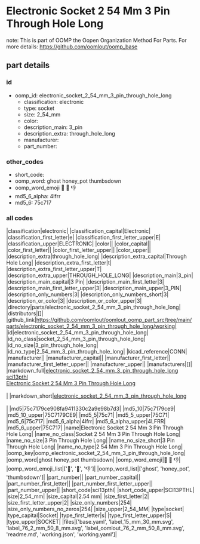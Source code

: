 # Electronic Socket 2 54 Mm 3 Pin Through Hole Long  

note: This is part of OOMP the Oopen Organization Method For Parts. For more details: https://github.com/oomlout/oomp_base

##  part details





### id
* oomp_id: electronic_socket_2_54_mm_3_pin_through_hole_long
  * classification: electronic
  * type: socket
  * size: 2_54_mm
  * color: 
  * description_main: 3_pin
  * description_extra: through_hole_long
  * manufacturer: 
  * part_number: 

### other_codes
* short_code: 
* oomp_word: ghost honey_pot thumbsdown
* oomp_word_emoji :ghost: :honey_pot: :thumbsdown:
* md5_6_alpha: 4lfrr
* md5_6: 75c717

### all codes 
|classification|electronic|
|classification_capital|Electronic|
|classification_first_letter|e|
|classification_first_letter_upper|E|
|classification_upper|ELECTRONIC|
|color||
|color_capital||
|color_first_letter||
|color_first_letter_upper||
|color_upper||
|description_extra|through_hole_long|
|description_extra_capital|Through Hole Long|
|description_extra_first_letter|t|
|description_extra_first_letter_upper|T|
|description_extra_upper|THROUGH_HOLE_LONG|
|description_main|3_pin|
|description_main_capital|3 Pin|
|description_main_first_letter|3|
|description_main_first_letter_upper|3|
|description_main_upper|3_PIN|
|description_only_numbers|3|
|description_only_numbers_short|3|
|description_or_color|3|
|description_or_color_upper|3|
|directory|parts/electronic_socket_2_54_mm_3_pin_through_hole_long|
|distributors|[]|
|github_link|https://github.com/oomlout/oomlout_oomp_part_src/tree/main/parts/electronic_socket_2_54_mm_3_pin_through_hole_long/working|
|id|electronic_socket_2_54_mm_3_pin_through_hole_long|
|id_no_class|socket_2_54_mm_3_pin_through_hole_long|
|id_no_size|3_pin_through_hole_long|
|id_no_type|2_54_mm_3_pin_through_hole_long|
|kicad_reference|CONN|
|manufacturer||
|manufacturer_capital||
|manufacturer_first_letter||
|manufacturer_first_letter_upper||
|manufacturer_upper||
|manufacturers|[]|
|markdown_full|[electronic_socket_2_54_mm_3_pin_through_hole_long](https://github.com/oomlout/oomlout_oomp_part_src/tree/main/parts/electronic_socket_2_54_mm_3_pin_through_hole_long/working)<br>[sci13pthl](https://github.com/oomlout/oomlout_oomp_part_src/tree/main/parts/electronic_socket_2_54_mm_3_pin_through_hole_long/working)<br>[Electronic Socket 2 54 Mm 3 Pin Through Hole Long](https://github.com/oomlout/oomlout_oomp_part_src/tree/main/parts/electronic_socket_2_54_mm_3_pin_through_hole_long/working)<br><br>|
|markdown_short|[electronic_socket_2_54_mm_3_pin_through_hole_long](https://github.com/oomlout/oomlout_oomp_part_src/tree/main/parts/electronic_socket_2_54_mm_3_pin_through_hole_long/working)<br><br>|
|md5|75c7179ce908fa9411330c2a9e98b7d3|
|md5_10|75c7179ce9|
|md5_10_upper|75C7179CE9|
|md5_5|75c71|
|md5_5_upper|75C71|
|md5_6|75c717|
|md5_6_alpha|4lfrr|
|md5_6_alpha_upper|4LFRR|
|md5_6_upper|75C717|
|name|Electronic Socket 2 54 Mm 3 Pin Through Hole Long|
|name_no_class|Socket 2 54 Mm 3 Pin Through Hole Long|
|name_no_size|3 Pin Through Hole Long|
|name_no_size_short|3 Pin Through Hole Long|
|name_no_type|2 54 Mm 3 Pin Through Hole Long|
|oomp_key|oomp_electronic_socket_2_54_mm_3_pin_through_hole_long|
|oomp_word|ghost honey_pot thumbsdown|
|oomp_word_emoji|:ghost: :honey_pot: :thumbsdown:|
|oomp_word_emoji_list|[':ghost:', ':honey_pot:', ':thumbsdown:']|
|oomp_word_list|['ghost', 'honey_pot', 'thumbsdown']|
|part_number||
|part_number_capital||
|part_number_first_letter||
|part_number_first_letter_upper||
|part_number_upper||
|short_code|sci13pthl|
|short_code_upper|SCI13PTHL|
|size|2_54_mm|
|size_capital|2.54 mm|
|size_first_letter|2|
|size_first_letter_upper|2|
|size_only_numbers|254|
|size_only_numbers_no_zeros|254|
|size_upper|2_54_MM|
|type|socket|
|type_capital|Socket|
|type_first_letter|s|
|type_first_letter_upper|S|
|type_upper|SOCKET|
|files|['base.yaml', 'label_15_mm_30_mm.svg', 'label_76_2_mm_50_8_mm.svg', 'label_oomlout_76_2_mm_50_8_mm.svg', 'readme.md', 'working.json', 'working.yaml']|
